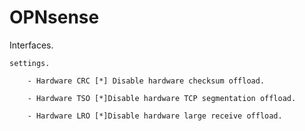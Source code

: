 # OPNsense



Interfaces.

    settings.
    
        - Hardware CRC [*] Disable hardware checksum offload.

        - Hardware TSO [*]Disable hardware TCP segmentation offload.

        - Hardware LRO [*]Disable hardware large receive offload.
        